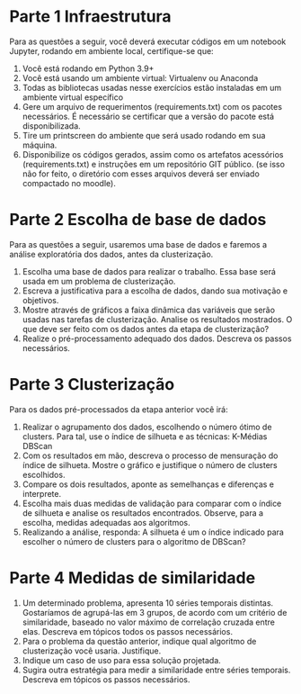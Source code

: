 
# Parte 1 Infraestrutura
Para as questões a seguir, você deverá executar códigos em um notebook Jupyter, rodando em ambiente local, certifique-se que:
1.	Você está rodando em Python 3.9+
2.	Você está usando um ambiente virtual: Virtualenv ou Anaconda
3.	Todas as bibliotecas usadas nesse exercícios estão instaladas em um ambiente virtual específico
4.	Gere um arquivo de requerimentos (requirements.txt) com os pacotes necessários. É necessário se certificar que a versão do pacote está disponibilizada.
5.	Tire um printscreen do ambiente que será usado rodando em sua máquina.
6.	Disponibilize os códigos gerados, assim como os artefatos acessórios (requirements.txt) e instruções em um repositório GIT público. (se isso não for feito, o diretório com esses arquivos deverá ser enviado compactado no moodle).
# Parte 2 Escolha de base de dados
Para as questões a seguir, usaremos uma base de dados e faremos a análise exploratória dos dados, antes da clusterização.
1. Escolha uma base de dados para realizar o trabalho. Essa base será usada em um problema de clusterização.
2. Escreva a justificativa para a escolha de dados, dando sua motivação e objetivos.
3. Mostre através de gráficos a faixa dinâmica das variáveis que serão usadas nas tarefas de clusterização. Analise os resultados mostrados. O que deve ser feito com os dados antes da etapa de clusterização?
4. Realize o pré-processamento adequado dos dados. Descreva os passos necessários.
# Parte 3 Clusterização
Para os dados pré-processados da etapa anterior você irá:
1. Realizar o agrupamento dos dados, escolhendo o número ótimo de clusters. Para tal, use o índice de silhueta e as técnicas:
K-Médias
DBScan
2. Com os resultados em mão, descreva o processo de mensuração do índice de silhueta. Mostre o gráfico e justifique o número de clusters escolhidos.
3. Compare os dois resultados, aponte as semelhanças e diferenças e interprete.
4. Escolha mais duas medidas de validação para comparar com o índice de silhueta e analise os resultados encontrados. Observe, para a escolha, medidas adequadas aos algoritmos.
5. Realizando a análise, responda: A silhueta é um o índice indicado para escolher o número de clusters para o algoritmo de DBScan?
# Parte 4 Medidas de similaridade
1. Um determinado problema, apresenta 10 séries temporais distintas. Gostaríamos de agrupá-las em 3 grupos, de acordo com um critério de similaridade, baseado no valor máximo de correlação cruzada entre elas. Descreva em tópicos todos os passos necessários.
2. Para o problema da questão anterior, indique qual algoritmo de clusterização você usaria. Justifique.
3. Indique um caso de uso para essa solução projetada.
4. Sugira outra estratégia para medir a similaridade entre séries temporais. Descreva em tópicos os passos necessários.
